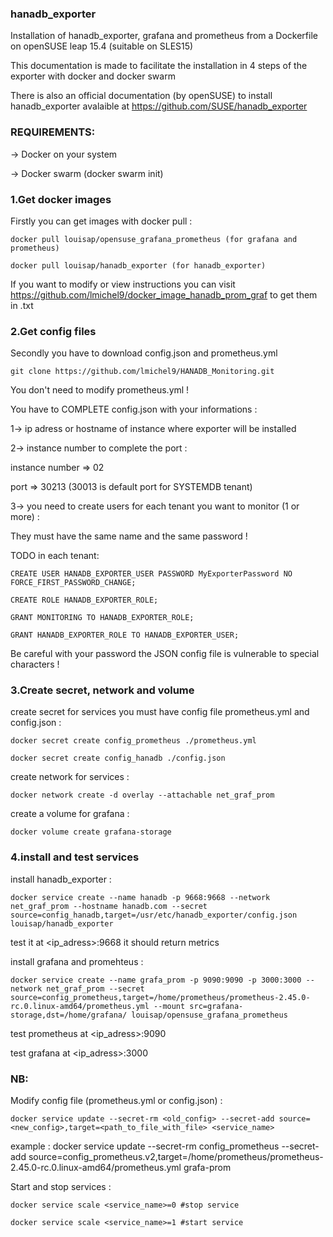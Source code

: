### hanadb_exporter

Installation of hanadb_exporter, grafana and prometheus from a Dockerfile on openSUSE leap 15.4 (suitable on SLES15)

This documentation is made to facilitate the installation in 4 steps of the exporter with docker and docker swarm

There is also an official documentation (by openSUSE) to install hanadb_exporter avalaible at https://github.com/SUSE/hanadb_exporter

### REQUIREMENTS:

-> Docker on your system 

-> Docker swarm (docker swarm init)


### 1.Get docker images 

Firstly you can get images with docker pull : 
```
docker pull louisap/opensuse_grafana_prometheus (for grafana and prometheus)

docker pull louisap/hanadb_exporter (for hanadb_exporter) 
```
If you want to modify or view instructions you can visit https://github.com/lmichel9/docker_image_hanadb_prom_graf to get them in .txt


### 2.Get config files 

Secondly you have to download config.json and prometheus.yml 
```
git clone https://github.com/lmichel9/HANADB_Monitoring.git
```
You don't need to modify prometheus.yml !

You have to COMPLETE config.json with your informations :


1-> ip adress or hostname of instance where exporter will be installed


2-> instance number to complete the port : 

instance number => 02 

port => 30213 (30013 is default port for SYSTEMDB tenant)


3-> you need to create users for each tenant you want to monitor (1 or more) :

They must have the same name and the same password !

TODO in each tenant: 
```
CREATE USER HANADB_EXPORTER_USER PASSWORD MyExporterPassword NO FORCE_FIRST_PASSWORD_CHANGE;

CREATE ROLE HANADB_EXPORTER_ROLE;

GRANT MONITORING TO HANADB_EXPORTER_ROLE;

GRANT HANADB_EXPORTER_ROLE TO HANADB_EXPORTER_USER;  
```

Be careful with your password the JSON config file is vulnerable to special characters !


### 3.Create secret, network and volume 


create secret for services you must have config file prometheus.yml and config.json :
```
docker secret create config_prometheus ./prometheus.yml

docker secret create config_hanadb ./config.json 
```
create network for services :
```
docker network create -d overlay --attachable net_graf_prom
```
create a volume for grafana :
```
docker volume create grafana-storage
```

### 4.install and test services

install hanadb_exporter :
```
docker service create --name hanadb -p 9668:9668 --network net_graf_prom --hostname hanadb.com --secret source=config_hanadb,target=/usr/etc/hanadb_exporter/config.json louisap/hanadb_exporter
```
test it at <ip_adress>:9668 it should return metrics

install grafana and promehteus :
```
docker service create --name grafa_prom -p 9090:9090 -p 3000:3000 --network net_graf_prom --secret source=config_prometheus,target=/home/prometheus/prometheus-2.45.0-rc.0.linux-amd64/prometheus.yml --mount src=grafana-storage,dst=/home/grafana/ louisap/opensuse_grafana_prometheus
```
test prometheus at <ip_adress>:9090

test grafana at <ip_adress>:3000


### NB:

Modify config file (prometheus.yml or config.json) :
```
docker service update --secret-rm <old_config> --secret-add source=<new_config>,target=<path_to_file_with_file> <service_name>
```
example : docker service update --secret-rm config_prometheus --secret-add source=config_prometheus.v2,target=/home/prometheus/prometheus-2.45.0-rc.0.linux-amd64/prometheus.yml grafa-prom

Start and stop services :
```
docker service scale <service_name>=0 #stop service

docker service scale <service_name>=1 #start service
```
















